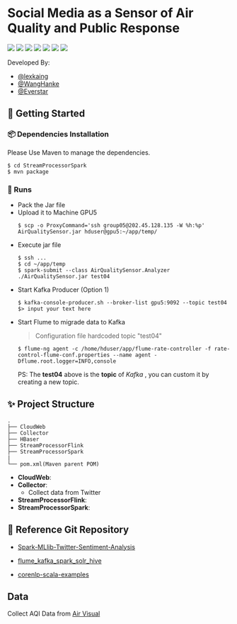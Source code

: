 # Social Media as a Sensor of Air Quality and Public Response

[![](https://img.shields.io/badge/hadoop-v2.7.5-brightgreen.svg?style=flat-square)](https://hadoop.apache.org) [![](https://img.shields.io/badge/spark-v2.4.3-brightgreen.svg?style=flat-square)](https://spark.apache.org) [![](https://img.shields.io/badge/Flume-v1.9.0-brightgreen.svg?style=flat-square)](https://flume.apache.org) [![](https://img.shields.io/badge/Kafka-v2.1.1-brightgreen.svg?style=flat-square)](http://kafka.apache.org) [![](https://img.shields.io/badge/Flink-v1.7.2-brightgreen.svg?style=flat-square)](https://flink.apache.org)  [![](https://img.shields.io/badge/Scala-v2.11.12-brightgreen.svg?style=flat-square)](https://www.scala-lang.org) [![](https://img.shields.io/badge/Python-v3.6.7-brightgreen.svg?style=flat-square)](https://www.python.org)

Developed By:

  - [@lexkaing](https://github.com/AlexTK2012/)
  - [@WangHanke](https://github.com/wanghk00a1/)
  - [@Everstar](https://github.com/tsengkasing/)

## :rocket: Getting Started

### :package: Dependencies Installation

Please Use Maven to manage the dependencies.

```shell
$ cd StreamProcessorSpark
$ mvn package
```

### :beer: Runs

- Pack the Jar file
- Upload it to Machine GPU5
    ```shell
    $ scp -o ProxyCommand='ssh group05@202.45.128.135 -W %h:%p' AirQualitySensor.jar hduser@gpu5:~/app/temp/
    ```
- Execute jar file
    ```shell
    $ ssh ...
    $ cd ~/app/temp
    $ spark-submit --class AirQualitySensor.Analyzer ./AirQualitySensor.jar test04
    ```
- Start Kafka Producer (Option 1)
    ```shell
    $ kafka-console-producer.sh --broker-list gpu5:9092 --topic test04
    $> input your text here
    ```
- Start Flume to migrade data to Kafka
    > Configuration file hardcoded topic "test04"
    ```shell
    $ flume-ng agent -c /home/hduser/app/flume-rate-controller -f rate-control-flume-conf.properties --name agent -Dflume.root.logger=INFO,console
    ```
    PS: The **test04** above is the **topic** of *Kafka* , you can custom it by creating a new topic.

## :sparkles: Project Structure

```
.
├── CloudWeb
├── Collector
├── HBaser
├── StreamProcessorFlink
├── StreamProcessorSpark
|
└── pom.xml(Maven parent POM)

```
 - __CloudWeb__: 
 - __Collector__:
   - Collect data from Twitter
 - __StreamProcessorFlink__:
 - __StreamProcessorSpark__:


## :memo: Reference Git Repository

- [Spark-MLlib-Twitter-Sentiment-Analysis](https://github.com/P7h/Spark-MLlib-Twitter-Sentiment-Analysis)

- [flume\_kafka\_spark\_solr\_hive](https://github.com/obaidcuet/flume_kafka_spark_solr_hive/tree/master/codes) 

- [corenlp-scala-examples](https://github.com/harpribot/corenlp-scala-examples)

## Data

Collect AQI Data from [Air Visual](https://www.airvisual.com/usa/california/san-francisco)
